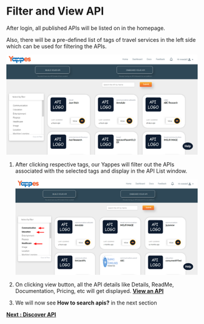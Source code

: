 Filter and View API
===================

After login, all published APIs will be listed on in the homepage.

Also, there will be a pre-defined list of tags of travel services in the
left side which can be used for filtering the APIs. <!--travel services term in not clear-->

![](images/consume/filter_and_api_intro_04.png)

1.  After clicking respective tags, our Yappes will filter out the APIs associated
    with the selected tags and display in the API List window.

    ![](images/consume/filter_and_api_select_05.png)

2.  On clicking view button, all the API details like Details, ReadMe,
    Documentation, Pricing, etc will get displayed. [**View an API**](consume_apiview_docum.md)

3.  We will now see **How to search apis?** in the next section 

[**Next : Discover API**](discover_search_api.md)

<!--Please confirm links for view and discover-->
